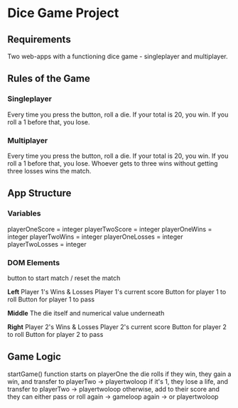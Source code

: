 # Dice Game Project

## Requirements
Two web-apps with a functioning dice game - singleplayer and multiplayer.

## Rules of the Game

### Singleplayer 

Every time you press the button, roll a die.
If your total is 20, you win.
If you roll a 1 before that, you lose.

### Multiplayer

Every time you press the button, roll a die.
If your total is 20, you win.
If you roll a 1 before that, you lose.
Whoever gets to three wins without getting three losses wins the match.

## App Structure

### Variables
playerOneScore = integer
playerTwoScore = integer
playerOneWins = integer
playerTwoWins = integer
playerOneLosses = integer
playerTwoLosses = integer

### DOM Elements

button to start match / reset the match

**Left**
Player 1's Wins & Losses
Player 1's current score
Button for player 1 to roll
Button for player 1 to pass

**Middle** 
The die itself and numerical value underneath

**Right**
Player 2's Wins & Losses
Player 2's current score
Button for player 2 to roll
Button for player 2 to pass 

## Game Logic

startGame() function
    starts on playerOne
    the die rolls
    if they win, they gain a win, and transfer to playerTwo
        -> playertwoloop
    if it's 1, they lose a life, and transfer to playerTwo
        -> playertwoloop
    otherwise, add to their score and they can either pass or roll again
        -> gameloop again
        -> or playertwoloop